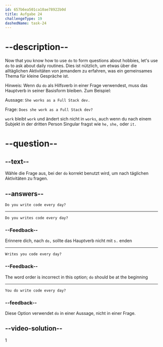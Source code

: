 ```yaml
---
id: 657b6ea501ca10ae78922b0d
title: Aufgabe 24
challengeType: 19
dashedName: task-24
---
```


# --description--

Now that you know how to use `do` to form questions about hobbies, let's use `do` to ask about daily routines. Dies ist nützlich, um etwas über die alltäglichen Aktivitäten von jemandem zu erfahren, was ein gemeinsames Thema für kleine Gespräche ist.

Hinweis: Wenn du `do` als Hilfsverb in einer Frage verwendest, muss das Hauptverb in seiner Basisform bleiben. Zum Beispiel:

Aussage: `She works as a Full Stack dev.`

Frage: `Does she work as a Full Stack dev?`

`work` bleibt `work` und ändert sich nicht in `works`, auch wenn du nach einem Subjekt in der dritten Person Singular fragst wie `he,` `she,` oder `it.`

# --question--

## --text--

Wähle die Frage aus, bei der `do` korrekt benutzt wird, um nach täglichen Aktivitäten zu fragen.

## --answers--

`Do you write code every day?`

---

`Do you writes code every day?`

### --Feedback--

Erinnere dich, nach `do,` sollte das Hauptverb nicht mit `s.` enden

---

`Writes you code every day?`

### --Feedback--

The word order is incorrect in this option; `do` should be at the beginning

---

`You do write code every day?`

### --feedback--

Diese Option verwendet `do` in einer Aussage, nicht in einer Frage.

## --video-solution--

1
